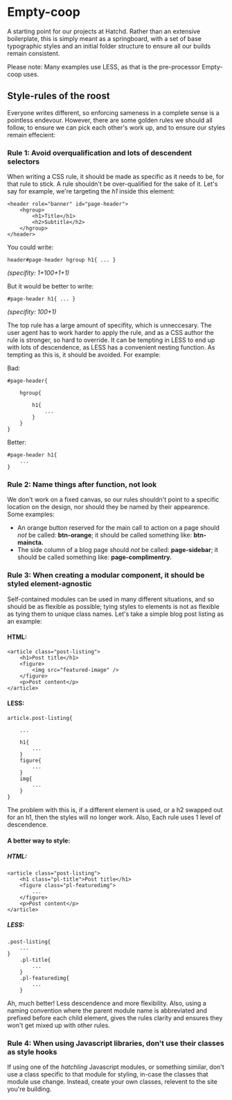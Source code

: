 # Empty-coop

A starting point for our projects at Hatchd. Rather than an extensive boilerplate, this is simply meant as a springboard, with a set of base typographic styles and an initial folder structure to ensure all our builds remain consistent.

Please note: Many examples use LESS, as that is the pre-processor Empty-coop uses.

## Style-rules of the roost

Everyone writes different, so enforcing sameness in a complete sense is a pointless endevour. However, there are some golden rules we should all follow, to ensure we can pick each other's work up, and to ensure our styles remain effecient:

### Rule 1: Avoid overqualification and lots of descendent selectors

When writing a CSS rule, it should be made as specific as it needs to be, for that rule to stick. A rule shouldn't be over-qualified for the sake of it. Let's say for example, we're targeting the *h1* inside this element:

	<header role="banner" id="page-header">
		<hgroup>
			<h1>Title</h1>
			<h2>Subtitle</h2>
		</hgroup>
	</header>

You could write:

	header#page-header hgroup h1{ ... }
*(specifity: 1+100+1+1)*

But it would be better to write:

	#page-header h1{ ... }
*(specifity: 100+1)*

The top rule has a large amount of specifity, which is unneccesary. The user agent has to work harder to apply the rule, and as a CSS author the rule is stronger, so hard to override. It can be tempting in LESS to end up with lots of descendence, as LESS has a convenient nesting function. As tempting as this is, it should be avoided. For example:

Bad:

	#page-header{

		hgroup{

			h1{
				...
			}
		}
	}

Better:

	#page-header h1{
		...
	}

### Rule 2: Name things after function, not look

We don't work on a fixed canvas, so our rules shouldn't point to a specific location on the design, nor should they be named by their appearence. Some examples:

 - An orange button reserved for the main call to action on a page should *not* be called: **btn-orange**; it should be called something like: **btn-maincta.**
 - The side column of a blog page should *not* be called: **page-sidebar**; it should be called something like: **page-complimentry.**

### Rule 3: When creating a modular component, it should be styled element-agnostic

Self-contained modules can be used in many different situations, and so should be as flexible as possible; tying styles to elements is not as flexible as tying them to unique class names. Let's take a simple blog post listing as an example:

#### HTML:

	<article class="post-listing">
		<h1>Post title</h1>
		<figure>
			<img src="featured-image" />
		</figure>
		<p>Post content</p>
	</article>

#### LESS:

	article.post-listing{

		...

		h1{
			...
		}
		figure{
			...
		}
		img{
			...
		}
	}

The problem with this is, if a different element is used, or a h2 swapped out for an h1, then the styles will no longer work. Also, Each rule uses 1 level of descendence.

#### A better way to style:

##### HTML:

 	<article class="post-listing">
 		<h1 class="pl-title">Post title</h1>
 		<figure class="pl-featuredimg">
 			...
 		</figure>
 		<p>Post content</p>
 	</article>

##### LESS:

 	.post-listing{
 		...
 	}
 		.pl-title{
 			...
 		}
 		.pl-featuredimg{
 			...
 		}

Ah, much better! Less descendence and more flexibility. Also, using a naming convention where the parent module name is abbreviated and prefixed before each child element, gives the rules clarity and ensures they won't get mixed up with other rules.

### Rule 4: When using Javascript libraries, don't use their classes as style hooks

If using one of the *hatchling* Javascript modules, or something similar, don't use a class specific to that module for styling, in-case the classes that module use change. Instead, create your own classes, relevent to the site you're building.
